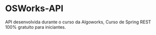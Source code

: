 # OSWorks-API
  
  API desenvolvida durante o curso da Algoworks, Curso de Spring REST 100% gratuito para iniciantes.
